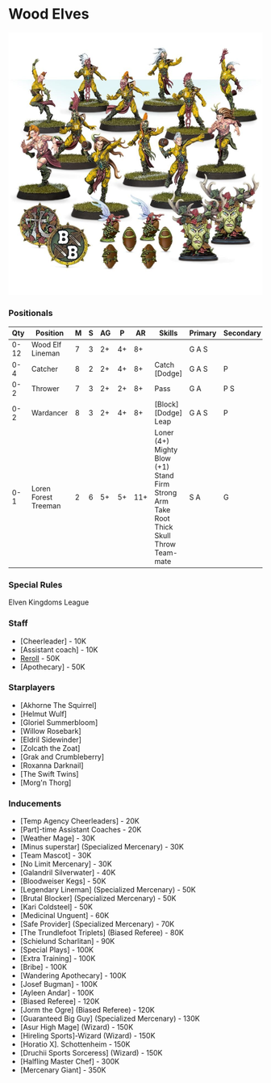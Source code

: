 ﻿# Wood Elves

![](../media/teams/BBAtherlornAvengersTeam01.jpg)

### Positionals

| Qty  | Position             | M | S | AG | P  | AR  | Skills                                                                                                                            | Primary | Secondary | Cost |
| ---- | -------------------- | - | - | -- | -- | --- | --------------------------------------------------------------------------------------------------------------------------------- | ------- | --------- | ---- |
| 0-12 | Wood Elf Lineman     | 7 | 3 | 2+ | 4+ | 8+  |                                                                                                                                   | G A S   |           | 70K  |
| 0-4  | Catcher              | 8 | 2 | 2+ | 4+ | 8+  | Catch <br /> [Dodge]                                                                                                              | G A S   | P         | 90K  |
| 0-2  | Thrower              | 7 | 3 | 2+ | 2+ | 8+  | Pass                                                                                                                              | G A     | P S       | 95K  |
| 0-2  | Wardancer            | 8 | 3 | 2+ | 4+ | 8+  | [Block] <br /> [Dodge] <br /> Leap                                                                                         | G A S   | P         | 125K |
| 0-1  | Loren Forest Treeman | 2 | 6 | 5+ | 5+ | 11+ | Loner (4+) <br /> Mighty Blow (+1) <br /> Stand Firm <br /> Strong Arm <br /> Take Root <br /> Thick Skull <br /> Throw Team-mate | S A     | G         | 120K |

### Special Rules

Elven Kingdoms League

### Staff

* [Cheerleader] - 10K
* [Assistant coach] - 10K
* [Reroll](s) - 50K
* [Apothecary]  - 50K

### Starplayers

* [Akhorne The Squirrel]  
* [Helmut Wulf]           
* [Gloriel Summerbloom]   
* [Willow Rosebark]       
* [Eldril Sidewinder]     
* [Zolcath the Zoat]      
* [Grak and Crumbleberry] 
* [Roxanna Darknail]      
* [The Swift Twins]       
* [Morg'n Thorg]          

### Inducements

* [Temp Agency Cheerleaders] - 20K
* [Part]-time Assistant Coaches - 20K
* [Weather Mage] - 30K
* [Minus superstar] (Specialized Mercenary) - 30K
* [Team Mascot] - 30K
* [No Limit Mercenary] - 30K
* [Galandril Silverwater] - 40K
* [Bloodweiser Kegs] - 50K
* [Legendary Lineman] (Specialized Mercenary) - 50K
* [Brutal Blocker] (Specialized Mercenary) - 50K
* [Kari Coldsteel] - 50K
* [Medicinal Unguent] - 60K
* [Safe Provider] (Specialized Mercenary) - 70K
* [The Trundlefoot Triplets] (Biased Referee) - 80K
* [Schielund Scharlitan] - 90K
* [Special Plays] - 100K
* [Extra Training] - 100K
* [Bribe] - 100K
* [Wandering Apothecary] - 100K
* [Josef Bugman] - 100K
* [Ayleen Andar] - 100K
* [Biased Referee] - 120K
* [Jorm the Ogre] (Biased Referee) - 120K
* [Guaranteed Big Guy] (Specialized Mercenary) - 130K
* [Asur High Mage] (Wizard) - 150K
* [Hireling Sports]-Wizard (Wizard) - 150K
* [Horatio X]. Schottenheim - 150K
* [Druchii Sports Sorceress] (Wizard) - 150K
* [Halfling Master Chef] - 300K
* [Mercenary Giant] - 350K
